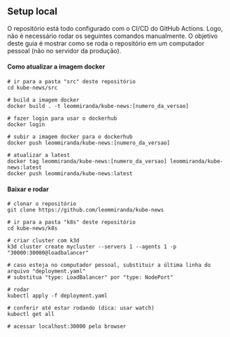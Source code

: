 ## Setup local

O repositório está todo configurado com o CI/CD do GitHub Actions. Logo, não é necessário rodar os seguintes comandos manualmente. O objetivo deste guia é mostrar como se roda o repositório em um computador pessoal (não no servidor da produção).

#### Como atualizar a imagem docker

```
# ir para a pasta "src" deste repositório
cd kube-news/src

# build a imagem docker
docker build . -t leommiranda/kube-news:[numero_da_versao]

# fazer login para usar o dockerhub
docker login

# subir a imagem docker para o dockerhub
docker push leommiranda/kube-news:[numero_da_versao]

# atualizar a latest
docker tag leommiranda/kube-news:[numero_da_versao] leommiranda/kube-news:latest
docker push leommiranda/kube-news:latest
```


#### Baixar e rodar

```
# clonar o repositório
git clone https://github.com/leommiranda/kube-news

# ir para a pasta "k8s" deste repositório
cd kube-news/k8s

# criar cluster com k3d
k3d cluster create mycluster --servers 1 --agents 1 -p "30000:30000@loadbalancer"

# caso esteja no computador pessoal, substituir a última linha do arquivo "deployment.yaml"
# substitua "type: LoadBalancer" por "type: NodePort"

# rodar
kubectl apply -f deployment.yaml

# conferir até estar rodando (dica: usar watch)
kubectl get all

# acessar localhost:30000 pelo browser
```
